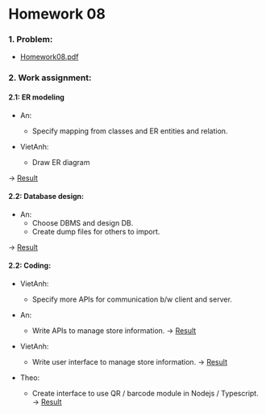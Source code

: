 # Homework 08

### 1. Problem:

- [Homework08.pdf](https://www.dropbox.com/sh/8jztnzl47dzwc8i/AABjDxRj09nWiGmcJRvbt7BDa/Homework?dl=0&preview=Homework08.pdf&subfolder_nav_tracking=1)

### 2. Work assignment:


#### 2.1: ER modeling

- An:
    + Specify mapping from classes and ER entities and relation.

- VietAnh:
    + Draw ER diagram

-> [Result](https://bitbucket.org/vietanhdev/isd.ict.20181-01/src/master/DetailedDesign/week-08/ER_diagram.png)

#### 2.2: Database design:

- An:
    + Choose DBMS and design DB.
    + Create dump files for others to import.

-> [Result](https://bitbucket.org/vietanhdev/isd.ict.20181-01/src/master/DetailedDesign/week-08/DatabaseDesign.md)


#### 2.2: Coding:

- VietAnh:
    + Specify more APIs for communication b/w client and server.

- An:
    + Write APIs to manage store information.
-> [Result](https://bitbucket.org/vietanhdev/isd.ict.20181-01/src/master/Project/eStoreManager-SERVER/)

- VietAnh:
    + Write user interface to manage store information.
-> [Result](https://bitbucket.org/vietanhdev/isd.ict.20181-01/src/master/Project/eStoreManager-PC-Electron/)

- Theo:
    + Create interface to use QR / barcode module in Nodejs / Typescript.
-> [Result](https://bitbucket.org/vietanhdev/isd.ict.20181-01/src/master/DetailedDesign/week-08/Theo_M-BarCodeScannerXcodeIphone/)